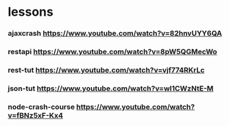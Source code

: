 # lessons

### ajaxcrash https://www.youtube.com/watch?v=82hnvUYY6QA
### restapi https://www.youtube.com/watch?v=8pW5QGMecWo
### rest-tut https://www.youtube.com/watch?v=vjf774RKrLc
### json-tut https://www.youtube.com/watch?v=wI1CWzNtE-M
### node-crash-course https://www.youtube.com/watch?v=fBNz5xF-Kx4
